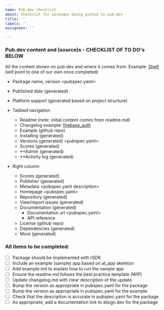 ```yaml
---
name: Pub.dev checklist
about: Checklist for packages being pushed to pub.dev
title: ''
labels: ''
assignees: ''

---
```


### Pub.dev content and (source)s - CHECKLIST OF TO DO's BELOW
All the content shown on pub.dev and where it comes from. 
Example: [Shelf](https://pub.dev/packages/shelf) (will point to one of our own once completed)

- Package name, version <pubspec.yaml>
- Published date (generated)
- Platform support (generated based on project structure)
- Tabbed navigation
  - Readme (note: initial content comes from readme.md) <github repo>
  - Changelog <github repo> example: [firebase_auth](https://pub.dev/packages/firebase_auth/changelog)
  - Example (github repo)
  - Installing (generated)
  - Versions (generated) <pubspec.yaml>
  - Scores (generated)
  - **Admin  (generated)
  - **Activity log (generated)

- Right column
  - Scores  (generated)
  - Publisher  (generated)
  - Metadata  <pubspec.yaml description>
  - Homepage <pubspec.yaml>
  - Repository (generated)
  - View/report issues (generated)
  - Documentation (generated)
    - Documentation url <pubspec.yaml>
    - API reference <generated>
  - License (github repo)
  - Dependencies (generated)
  - More (generated)

### All items to be completed:
- [ ] Package should be implemented with rSDK
- [ ] Include an example (sample) app based on at_app skeleton
- [ ] Add example.md to explain how to run the sample app
- [ ] Ensure the readme.md follows the best practice template (WIP)
- [ ] Update changelog.md with clear description of the update
- [ ] Bump the version as appropriate in pubspec.yaml for the package
- [ ] Bump the version as appropriate in pubspec.yaml for the example
- [ ] Check that the description is accurate in pubspec.yaml for the package
- [ ] As appropriate, add a documentation link to atsign.dev for the package
